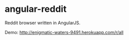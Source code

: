 angular-reddit
==============

Reddit browser written in AngularJS.

Demo: http://enigmatic-waters-9491.herokuapp.com/r/all

